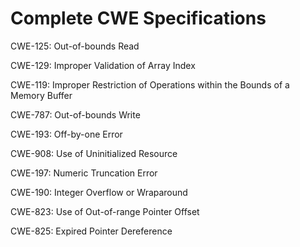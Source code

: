 

# Complete CWE Specifications

CWE-125: Out-of-bounds Read

CWE-129: Improper Validation of Array Index

CWE-119: Improper Restriction of Operations within the Bounds of a Memory Buffer

CWE-787: Out-of-bounds Write

CWE-193: Off-by-one Error

CWE-908: Use of Uninitialized Resource

CWE-197: Numeric Truncation Error

CWE-190: Integer Overflow or Wraparound

CWE-823: Use of Out-of-range Pointer Offset

CWE-825: Expired Pointer Dereference